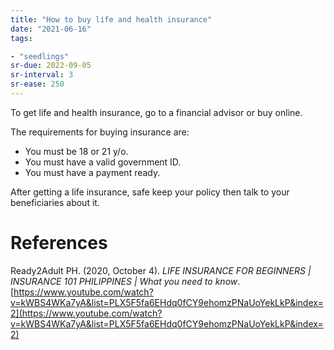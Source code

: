 ```yaml
---
title: "How to buy life and health insurance"
date: "2021-06-16"
tags:

- "seedlings"
sr-due: 2022-09-05
sr-interval: 3
sr-ease: 250
---
```


To get life and health insurance, go to a financial advisor or buy online.

The requirements for buying insurance are:

- You must be 18 or 21 y/o.
- You must have a valid government ID.
- You must have a payment ready.

After getting a life insurance, safe keep your policy then talk to your beneficiaries about it.

# References

Ready2Adult PH. (2020, October 4). *LIFE INSURANCE FOR BEGINNERS | INSURANCE 101 PHILIPPINES | What you need to know*. [https://www.youtube.com/watch?v=kWBS4WKa7yA&list=PLX5F5fa6EHdq0fCY9ehomzPNaUoYekLkP&index=2](https://www.youtube.com/watch?v=kWBS4WKa7yA&list=PLX5F5fa6EHdq0fCY9ehomzPNaUoYekLkP&index=2)

